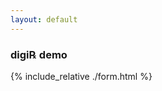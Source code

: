 ```yaml
---
layout: default
---
```

### digi&#8478; demo
<script>
function otherSignedInStuff(googleUser){ 
}
</script>

{% include_relative ./form.html %}

